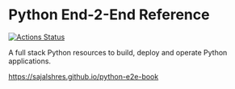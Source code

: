 # Python End-2-End Reference

[![Actions Status](https://github.com/sajalshres/python-e2e-book/workflows/Build/badge.svg)](https://github.com/sajalshres/python-e2e-book/actions)

A full stack Python resources to build, deploy and operate Python applications.

https://sajalshres.github.io/python-e2e-book
